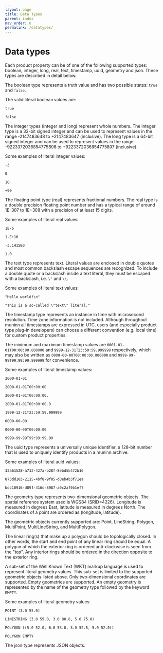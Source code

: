 ```yaml
---
layout: page
title: Data Types
parent: index
nav_order: 8
permalink: /datatypes/
---
```


# Data types

Each product property can be of one of the following supported types: boolean,
integer, long, real, text, timestamp, uuid, geometry and json. These types are
described in detail below.

The boolean type represents a truth value and has two possible states: ``true``
and ``false``.

The valid literal boolean values are:

  ``true``

  ``false``

The integer types (integer and long) represent whole numbers. The integer type
is a 32-bit signed integer and can be used to represent values in the range
-2147483648 to +2147483647 (inclusive). The long type is a 64-bit signed
integer and can be used to represent values in the range -9223372036854775808
to +9223372036854775807 (inclusive).

Some examples of literal integer values:

  ``-3``

  ``0``

  ``10``

  ``+99``

The floating point type (real) represents fractional numbers. The real type is
a double precision floating point number and has a typical range of around
1E-307 to 1E+308 with a precision of at least 15 digits.

Some examples of literal real values:

  ``1E-5``

  ``1.E+10``

  ``-3.1415E0``

  ``1.0``

The text type represents text. Literal values are enclosed in double quotes and
most common backslash escape sequences are recognized. To include a double quote
or a backslash inside a text literal, they must be escaped with a backslash,
i.e. ``\"`` and ``\\``.

Some examples of literal text values:

  ``"Hello world!\n"``

  ``"This is a so-called \"text\" literal."``

The timestamp type represents an instance in time with microsecond resolution.
Time zone information is not included. Although throughout muninn all
timestamps are expressed in UTC, users (and especially product type plug-in
developers) can choose a different convention (e.g. local time) for custom
product properties.

The minimum and maximum timestamp values are ``0001-01-01T00:00:00.000000`` and
``9999-12-31T23:59:59.999999`` respectively, which may also be written as
``0000-00-00T00:00:00.000000`` and ``9999-99-99T99:99:99.999999`` for
convenience.

Some examples of literal timestamp values:

  ``2000-01-01``

  ``2000-01-01T00:00:00``

  ``2000-01-01T00:00:00.``

  ``2000-01-01T00:00:00.3``

  ``1999-12-21T23:59:59.999999``

  ``0000-00-00``

  ``0000-00-00T00:00:00``

  ``9999-99-99T99:99:99.99``

The uuid type represents a universally unique identifier, a 128-bit number that
is used to uniquely identify products in a muninn archive.

Some examples of literal uuid values:

  ``32a61528-a712-427a-b28f-8ebd5b472b16``

  ``873dd103-2115-4bf8-9f05-d0eb4b3f71ea``

  ``bdc10916-d89f-416c-8987-a9c2af9b1ef7``

The geometry type represents two-dimensional geometric objects. The spatial
reference system used is WGS84 (SRID=4326). Longitude is measured in degrees
East, latitude is measured in degrees North. The coordinates of a point are
ordered as (longitude, latitude).

The geometric objects currently supported are: Point, LineString, Polygon,
MultiPoint, MultiLineString, and MultiPolygon.

The linear ring(s) that make up a polygon should be topologically closed. In
other words, the start and end point of any linear ring should be equal. A
polygon of which the exterior ring is ordered anti-clockwise is seen from the
"top". Any interior rings should be ordered in the direction opposite to the
exterior ring.

A sub-set of the Well Known Text (WKT) markup language is used to represent
literal geometry values. This sub-set is limited to the supported geometric
objects listed above. Only two-dimensional coordinates are supported. Empty
geometries are supported. An empty geometry is represented by the name of the
geometry type followed by the keyword ``EMPTY``.

Some examples of literal geometry values:

  ``POINT (3.0 55.0)``

  ``LINESTRING (3.0 55.0, 3.0 80.0, 5.0 75.0)``

  ``POLYGON ((5.0 52.0, 6.0 53.0, 3.0 52.5, 5.0 52.0))``

  ``POLYGON EMPTY``

The json type represents JSON objects.
